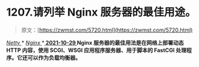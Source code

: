 <!--yml
category: 未分类
date: 0001-01-01 00:00:00
--->

# 1207.请列举 Nginx 服务器的最佳用途。

> 原文：[https://zwmst.com/5720.html](https://zwmst.com/5720.html)

   [ *Netty* ](https://zwmst.com/netty)* [ *Nginx* ](https://zwmst.com/nginx)***[ <time datetime="2021-10-30T05:14:04+08:00"> 2021-10-29 </time> ](https://zwmst.com/5720.html)  Nginx 服务器的最佳用法是在网络上部署动态 HTTP 内容，使用 SCGI、WSGI 应用程序服务器、用于脚本的 FastCGI 处理程序。它还可以作为负载均衡器。**